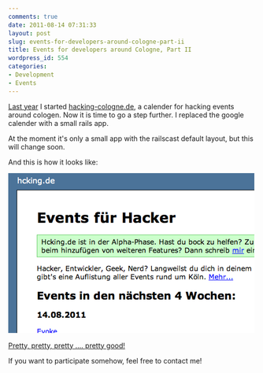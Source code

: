 ```yaml
---
comments: true
date: 2011-08-14 07:31:33
layout: post
slug: events-for-developers-around-cologne-part-ii
title: Events for developers around Cologne, Part II
wordpress_id: 554
categories:
- Development
- Events
---
```


[Last year](http://bitboxer.de/2010/08/17/events-for-developers-around-cologne/) I
started [hacking-cologne.de](http://hacking-cologne.de), a calender for hacking
events around cologen. Now it is time to go a step further. I replaced the
google calender with a small rails app.

At the moment it's only a small app with the railscast default layout, but this
will change soon.

And this is how it looks like:

[![](/images/2011-08-14-events-for-developers-around-cologne-part-ii/Bildschirmfoto-2011-08-14-um-09.14.06.png)](http://hacken.in)

[Pretty, pretty, pretty .... pretty good!](http://www.youtube.com/watch?v=w8jx85_RyA8&feature=related)

If you want to participate somehow, feel free to contact me!
